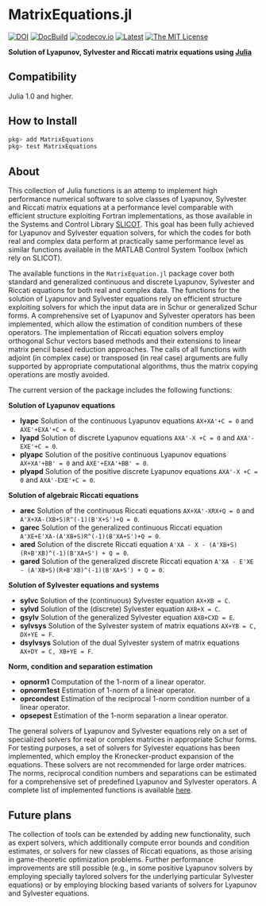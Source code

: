 # MatrixEquations.jl

[![DOI](https://zenodo.org/badge/DOI/10.5281/zenodo.3556867.svg)](https://doi.org/10.5281/zenodo.3556867)
[![DocBuild](https://github.com/andreasvarga/MatrixEquations.jl/workflows/CI/badge.svg)](https://github.com/andreasvarga/MatrixEquations.jl/actions)
[![codecov.io](https://codecov.io/gh/andreasvarga/MatrixEquations.jl/coverage.svg?branch=master)](https://codecov.io/gh/andreasvarga/MatrixEquations.jl?branch=master)
[![Latest](https://img.shields.io/badge/docs-latest-blue.svg)](https://andreasvarga.github.io/MatrixEquations.jl/dev/)
[![The MIT License](https://img.shields.io/badge/license-MIT-brightgreen.svg?style=flat-square)](https://github.com/andreasvarga/MatrixEquations.jl/blob/master/LICENSE.md)

**Solution of Lyapunov, Sylvester and Riccati matrix equations using [Julia](http://julialang.org)**

## Compatibility

Julia 1.0 and higher.

## How to Install

````JULIA
pkg> add MatrixEquations
pkg> test MatrixEquations
````

## About

This collection of Julia functions is an attemp to implement high performance
numerical software to solve classes of Lyapunov, Sylvester and Riccati matrix equations
at a performance level comparable with efficient structure exploiting Fortran implementations, as those available in the Systems and Control Library [SLICOT](http://slicot.org/).
This goal has been fully achieved for Lyapunov and Sylvester equation solvers, for which the
codes for both real and complex data perform at practically same performance level as similar functions available in
the MATLAB Control System Toolbox (which rely on SLICOT).

The available functions in the `MatrixEquation.jl` package cover both standard
and generalized continuous and discrete Lyapunov, Sylvester and Riccati equations for both real and complex data. The functions for the solution of Lyapunov and Sylvester equations rely on efficient structure
exploiting solvers for which the input data are in Schur or generalized Schur forms. A comprehensive set of Lyapunov and Sylvester operators has been implemented, which allow the estimation of condition numbers of these operators. The implementation of Riccati equation solvers employ orthogonal Schur vectors
based methods and their extensions to linear matrix pencil based reduction approaches. The calls of all functions with adjoint (in complex case) or transposed (in real case) arguments are fully supported by appropriate computational algorithms, thus the matrix copying operations are mostly avoided.

The current version of the package includes the following functions:

**Solution of Lyapunov equations**

* **lyapc**   Solution of the continuous Lyapunov equations `AX+XA'+C = 0` and `AXE'+EXA'+C = 0`.
* **lyapd**  Solution of discrete Lyapunov equations `AXA'-X +C = 0` and `AXA'-EXE'+C = 0`.
* **plyapc**  Solution of the positive continuous Lyapunov equations `AX+XA'+BB' = 0` and `AXE'+EXA'+BB' = 0`.
* **plyapd**  Solution of the positive discrete Lyapunov equations `AXA'-X +C = 0` and `AXA'-EXE'+C = 0`.

 **Solution of algebraic  Riccati equations**

* **arec**  Solution of the continuous Riccati equations `AX+XA'-XRX+Q = 0` and
 `A'X+XA-(XB+S)R^(-1)(B'X+S')+Q = 0`.
* **garec** Solution of the generalized continuous Riccati equation
 `A'XE+E'XA-(A'XB+S)R^(-1)(B'XA+S')+Q = 0`.
* **ared** Solution of the discrete Riccati equation
 `A'XA - X - (A'XB+S)(R+B'XB)^(-1)(B'XA+S') + Q = 0`.
* **gared**  Solution of the generalized discrete Riccati equation
 `A'XA - E'XE - (A'XB+S)(R+B'XB)^(-1)(B'XA+S') + Q = 0`.

 **Solution of Sylvester equations and systems**

* **sylvc** Solution of the (continuous) Sylvester equation `AX+XB = C`.
* **sylvd** Solution of the (discrete) Sylvester equation `AXB+X = C`.
* **gsylv** Solution of the generalized Sylvester equation `AXB+CXD = E`.
* **sylvsys** Solution of the Sylvester system of matrix equations `AX+YB = C, DX+YE = F`.
* **dsylvsys** Solution of the dual Sylvester system of matrix equations `AX+DY = C, XB+YE = F`.

**Norm, condition and separation estimation**

* **opnorm1**  Computation of the 1-norm of a linear operator.
* **opnorm1est** Estimation of 1-norm of a linear operator.
* **oprcondest** Estimation of the reciprocal 1-norm condition number of a linear operator.
* **opsepest** Estimation of the 1-norm separation a linear operator.

The general solvers of Lyapunov and Sylvester equations rely on a set of specialized solvers for real or complex matrices in appropriate Schur forms. For testing purposes, a set of solvers for Sylvester equations has been implemented, which employ the Kronecker-product expansion of the equations. These solvers are not recommended for large order matrices. The norms, reciprocal condition numbers and separations can be estimated for a comprehensive set of predefined Lyapunov and Sylvester operators. A complete list of implemented functions is available [here](https://sites.google.com/view/andreasvarga/home/software/matrix-equations-in-julia).

## Future plans

The collection of tools can be extended by adding new functionality, such as expert solvers, which additionally compute error bounds and condition estimates, or solvers for new classes of Riccati equations, as those arising in game-theoretic optimization problems. Further performance improvements are still possible (e.g., in some positive Lyapunov solvers by employing specially taylored solvers for the underlying particular Sylvester equations) or by employing blocking based variants of solvers for Lyapunov and Sylvester equations.
